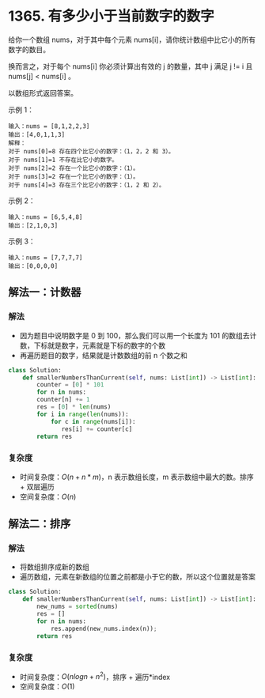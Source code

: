 # 1365. 有多少小于当前数字的数字

给你一个数组 nums，对于其中每个元素 nums[i]，请你统计数组中比它小的所有数字的数目。

换而言之，对于每个 nums[i] 你必须计算出有效的 j 的数量，其中 j 满足 j != i 且 nums[j] < nums[i] 。

以数组形式返回答案。

示例 1：
```
输入：nums = [8,1,2,2,3]
输出：[4,0,1,1,3]
解释： 
对于 nums[0]=8 存在四个比它小的数字：（1，2，2 和 3）。 
对于 nums[1]=1 不存在比它小的数字。
对于 nums[2]=2 存在一个比它小的数字：（1）。 
对于 nums[3]=2 存在一个比它小的数字：（1）。 
对于 nums[4]=3 存在三个比它小的数字：（1，2 和 2）。
```
示例 2：
```
输入：nums = [6,5,4,8]
输出：[2,1,0,3]
```
示例 3：
```
输入：nums = [7,7,7,7]
输出：[0,0,0,0]
```

## 解法一：计数器
### 解法
- 因为题目中说明数字是 0 到 100，那么我们可以用一个长度为 101 的数组去计数，下标就是数字，元素就是下标的数字的个数
- 再遍历题目的数字，结果就是计数数组的前 n 个数之和

```python
class Solution:
    def smallerNumbersThanCurrent(self, nums: List[int]) -> List[int]:
        counter = [0] * 101
        for n in nums: 
        counter[n] += 1
        res = [0] * len(nums)
        for i in range(len(nums)):
            for c in range(nums[i]):
               res[i] += counter[c]
        return res
```
### 复杂度
- 时间复杂度：$O(n + n*m)$，n 表示数组长度，m 表示数组中最大的数。排序 + 双层遍历
- 空间复杂度：$O(n)$

## 解法二：排序
### 解法
- 将数组排序成新的数组
- 遍历数组，元素在新数组的位置之前都是小于它的数，所以这个位置就是答案

```python
class Solution:
    def smallerNumbersThanCurrent(self, nums: List[int]) -> List[int]:
        new_nums = sorted(nums)
        res = []
        for n in nums:
            res.append(new_nums.index(n));
        return res
```
### 复杂度
- 时间复杂度：$O(nlogn + n^2)$，排序 + 遍历*index
- 空间复杂度：$O(1)$
